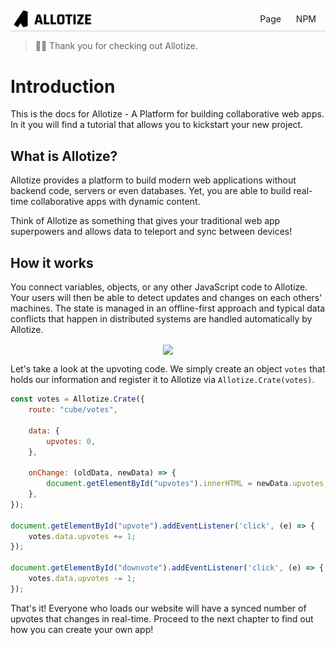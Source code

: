 <div style="display: flex; align-items: center; flex-direction: row; border-bottom: 2px solid #e3e3e3; padding: 1%; justify-content: space-between">
<img width="25%" src="./assets/logo.svg"></img>
<div>
    <a style="text-decoration: none; margin: 10px" href="https://allotize.com">Page</a>
    <a style="text-decoration: none; margin: 10px" href="https://www.npmjs.com/package/allotize-js">NPM</a>
</div>
</div>

> 🎉🎊 Thank you for checking out Allotize.

# Introduction
This is the docs for Allotize - A Platform for building collaborative web apps.
In it you will find a tutorial that allows you to kickstart your new project.

## What is Allotize?
Allotize provides a platform to build modern web applications without backend code, servers or even databases.
Yet, you are able to build real-time collaborative apps with dynamic content.

Think of Allotize as something that gives your traditional web app superpowers and allows data to teleport and sync between devices!

## How it works
You connect variables, objects, or any other JavaScript code to Allotize.
Your users will then be able to detect updates and changes on each others' machines.
The state is managed in an offline-first approach and typical data conflicts that
happen in distributed systems are handled automatically by Allotize.

<div align="center">
<img align="center" src="./assets/cubea.gif" >
</div>

Let's take a look at the upvoting code.
We simply create an object `votes` that holds our information and register it to Allotize via `Allotize.Crate(votes)`.

```JavaScript
const votes = Allotize.Crate({
    route: "cube/votes",

    data: {
        upvotes: 0,
    },

    onChange: (oldData, newData) => {
        document.getElementById("upvotes").innerHTML = newData.upvotes;
    },
});

document.getElementById("upvote").addEventListener('click', (e) => {
    votes.data.upvotes += 1;
});

document.getElementById("downvote").addEventListener('click', (e) => {
    votes.data.upvotes -= 1;
});
```

That's it! Everyone who loads our website will have a synced number of upvotes that changes in real-time.
Proceed to the next chapter to find out how you can create your own app!
